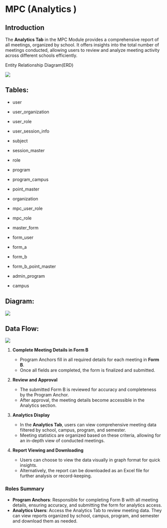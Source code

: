 ﻿
  

  

  

  

# MPC (Analytics )

  

  

  

  

## Introduction

  

The **Analytics Tab** in the MPC Module provides a comprehensive report of all meetings, organized by school. It offers insights into the total number of meetings conducted, allowing users to review and analyze meeting activity across different schools efficiently.

  

Entity Relationship Diagram(ERD)  

<img  src="https://i.ibb.co/VC75Jhz/Screenshot-2024-10-07-151454.png">

  

  

  

## Tables:
  

- user

- user_organization

- user_role

- user_session_info

- subject

- session_master

- role

- program

- program_campus

- point_master

- organization

- mpc_user_role

- mpc_role

- master_form

- form_user

- form_a

- form_b

- form_b_point_master

- admin_program

- campus

  
  

  

## Diagram:

  

  

  

<img  src="https://i.ibb.co/VYQPDYf/Screenshot-2024-10-09-134755.png">

  

  

  

  

## Data Flow:

  

  

  

<img  src="https://i.ibb.co/0M53Pht/flowdiagram.png">

  

1.  **Complete Meeting Details in Form B**
    
    -   Program Anchors fill in all required details for each meeting in **Form B**.
    -   Once all fields are completed, the form is finalized and submitted.
2.  **Review and Approval**
    
    -   The submitted Form B is reviewed for accuracy and completeness by the Program Anchor.
    -   After approval, the meeting details become accessible in the Analytics section.
3.  **Analytics Display**
    
    -   In the **Analytics Tab**, users can view comprehensive meeting data filtered by school, campus, program, and semester.
    -   Meeting statistics are organized based on these criteria, allowing for an in-depth view of conducted meetings.
4.  **Report Viewing and Downloading**
    
    -   Users can choose to view the data visually in graph format for quick insights.
    -   Alternatively, the report can be downloaded as an Excel file for further analysis or record-keeping.

### Roles Summary

-   **Program Anchors**: Responsible for completing Form B with all meeting details, ensuring accuracy, and submitting the form for analytics access.
-   **Analytics Users**: Access the Analytics Tab to review meeting data. They can view reports organized by school, campus, program, and semester and download them as needed.
